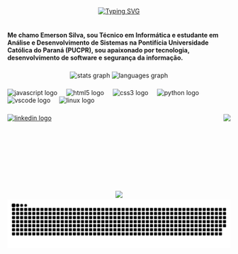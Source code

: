 <div align="center">
  <a href="https://git.io/typing-svg">
    <img src="https://readme-typing-svg.demolab.com/?lines=✢+Welcome+to+my+profile!+✢;✢Hello,+World!+✢&color=00FF00" alt="Typing SVG" />
  </a>
</div>

<h4 align="left"><br>Me chamo Emerson Silva, sou Técnico em Informática e estudante em Análise e Desenvolvimento de Sistemas na Pontifícia Universidade Católica do Paraná (PUCPR), sou apaixonado por tecnologia, desenvolvimento de software e segurança da informação.</h4>

###

<div align="center">
  <img src="https://github-readme-stats.vercel.app/api?username=emersonsilvadev&hide_title=false&hide_rank=false&show_icons=true&include_all_commits=true&count_private=true&disable_animations=false&theme=chartreuse-dark&locale=en&hide_border=false" height="150" alt="stats graph"  />
  <img src="https://github-readme-stats.vercel.app/api/top-langs?username=emersonsilvadev&locale=en&hide_title=false&layout=compact&card_width=320&langs_count=5&theme=chartreuse-dark&hide_border=false" height="150" alt="languages graph"  />
</div>

###

<div align="left">
  <img src="https://cdn.jsdelivr.net/gh/devicons/devicon/icons/javascript/javascript-original.svg" height="30" alt="javascript logo"  />
  <img width="12" />
  <img src="https://cdn.jsdelivr.net/gh/devicons/devicon/icons/html5/html5-original.svg" height="30" alt="html5 logo"  />
  <img width="12" />
  <img src="https://cdn.jsdelivr.net/gh/devicons/devicon/icons/css3/css3-original.svg" height="30" alt="css3 logo"  />
  <img width="12" />
  <img src="https://cdn.jsdelivr.net/gh/devicons/devicon/icons/python/python-original.svg" height="30" alt="python logo"  />
  <img width="12" />
  <img src="https://cdn.jsdelivr.net/gh/devicons/devicon/icons/vscode/vscode-original.svg" height="30" alt="vscode logo"  />
  <img width="12" />
  <img src="https://cdn.jsdelivr.net/gh/devicons/devicon/icons/linux/linux-original.svg" height="30" alt="linux logo"  />
</div>

###

<img align="right" height="150" src="https://media3.giphy.com/media/2IudUHdI075HL02Pkk/200.webp?cid=790b7611h6clyu022swgg9jsi0va4vjpbla0ao3942p4qw9g&ep=v1_gifs_search&rid=200.webp&ct=g"  />

###

<div align="left">
  <a href="https://www.linkedin.com/in/emersonsilvadev/" target="_blank">
    <img src="https://img.shields.io/static/v1?message=LinkedIn&logo=linkedin&label=&color=0077B5&logoColor=white&labelColor=&style=for-the-badge" height="35" alt="linkedin logo"  />
  </a>
</div>

###

<br clear="both">


###

<div align="left">
</div>

###

<div align="center">
  <img src="https://profile-counter.glitch.me/emersonsilvadev/count.svg?"  />
</div>

<picture align="center">
  <source media="(prefers-color-scheme: dark)" srcset="https://raw.githubusercontent.com/emersonsilvadev/emersonsilvadev/output/github-contribution-grid-snake-dark.svg">
  <source media="(prefers-color-scheme: light)" srcset="https://raw.githubusercontent.com/emersonsilvadev/emersonsilvadev/output/github-contribution-grid-snake-dark.svg">
  <img align="center" alt="github contribution grid snake animation" src="https://raw.githubusercontent.com/mari4souza/mari4souza/output/github-contribution-grid-snake.svg">
</picture>



###
